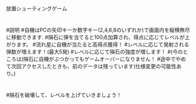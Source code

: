 放置シューティングゲーム
#
#説明
#自機はPCの矢印キーか数字キー(2,4,6,8のいずれか)で画面内を縦横無尽に移動できます.
#隕石に弾を当てると100点加算され、得点に応じてレベルが上がります。
#流れ星に自機が当たると高得点獲得！
#レベルに応じて発射される弾数が増えます！(最大5発)
#レベルに応じて隕石の強度が増します！
#(今のところは)隕石に自機がぶつかってもゲームオーバーになりません！
#途中でやめて次回アクセスしたときも、前のデータは残っています(仕様変更の可能性あり。)
#
#隕石を破壊して、レベルを上げていきましょう！

